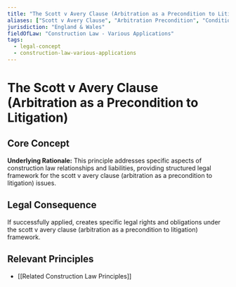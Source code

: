 ```yaml
---
title: "The Scott v Avery Clause (Arbitration as a Precondition to Litigation)"
aliases: ["Scott v Avery Clause", "Arbitration Precondition", "Condition Precedent to Litigation"]
jurisdiction: "England & Wales"
fieldOfLaw: "Construction Law - Various Applications"
tags:
  - legal-concept
  - construction-law-various-applications
---
```


# The Scott v Avery Clause (Arbitration as a Precondition to Litigation)

## Core Concept

**Underlying Rationale:** This principle addresses specific aspects of construction law relationships and liabilities, providing structured legal framework for the scott v avery clause (arbitration as a precondition to litigation) issues.

## Legal Consequence

If successfully applied, creates specific legal rights and obligations under the scott v avery clause (arbitration as a precondition to litigation) framework.

## Relevant Principles

* [[Related Construction Law Principles]]

